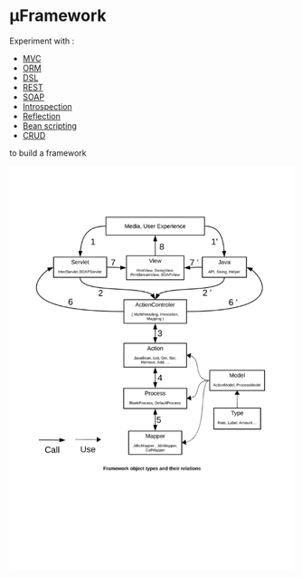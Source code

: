 # µFramework

Experiment with :

- <a href="https://en.wikipedia.org/wiki/Model–view–controller">MVC</a>
- <a href="https://en.wikipedia.org/wiki/Object-relational_mapping">ORM</a>
- <a href="https://en.wikipedia.org/wiki/Domain-specific_language">DSL</a>
- <a href="https://en.wikipedia.org/wiki/Representational_state_transfer">REST</a>
- <a href="https://en.wikipedia.org/wiki/SOAP">SOAP</a>
- <a href="https://en.wikipedia.org/wiki/Type_introspection">Introspection</a>
- <a href="https://en.wikipedia.org/wiki/Reflection_(computer_programming)">Reflection</a>
- <a href="https://en.wikipedia.org/wiki/Bean_Scripting_Framework">Bean scripting</a>
- <a href="https://en.wikipedia.org/wiki/Create,_read,_update_and_delete">CRUD</a>

to build a framework

![./doc/framework/FrameworkDescription.svg](./doc/framework/FrameworkDescription.svg)
